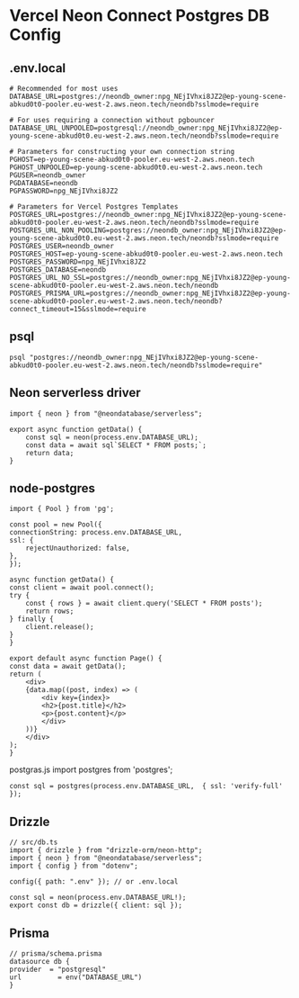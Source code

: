# Vercel Neon Connect Postgres DB Config
## .env.local
    # Recommended for most uses
    DATABASE_URL=postgres://neondb_owner:npg_NEjIVhxi8JZ2@ep-young-scene-abkud0t0-pooler.eu-west-2.aws.neon.tech/neondb?sslmode=require

    # For uses requiring a connection without pgbouncer
    DATABASE_URL_UNPOOLED=postgresql://neondb_owner:npg_NEjIVhxi8JZ2@ep-young-scene-abkud0t0.eu-west-2.aws.neon.tech/neondb?sslmode=require

    # Parameters for constructing your own connection string
    PGHOST=ep-young-scene-abkud0t0-pooler.eu-west-2.aws.neon.tech
    PGHOST_UNPOOLED=ep-young-scene-abkud0t0.eu-west-2.aws.neon.tech
    PGUSER=neondb_owner
    PGDATABASE=neondb
    PGPASSWORD=npg_NEjIVhxi8JZ2

    # Parameters for Vercel Postgres Templates
    POSTGRES_URL=postgres://neondb_owner:npg_NEjIVhxi8JZ2@ep-young-scene-abkud0t0-pooler.eu-west-2.aws.neon.tech/neondb?sslmode=require
    POSTGRES_URL_NON_POOLING=postgres://neondb_owner:npg_NEjIVhxi8JZ2@ep-young-scene-abkud0t0.eu-west-2.aws.neon.tech/neondb?sslmode=require
    POSTGRES_USER=neondb_owner
    POSTGRES_HOST=ep-young-scene-abkud0t0-pooler.eu-west-2.aws.neon.tech
    POSTGRES_PASSWORD=npg_NEjIVhxi8JZ2
    POSTGRES_DATABASE=neondb
    POSTGRES_URL_NO_SSL=postgres://neondb_owner:npg_NEjIVhxi8JZ2@ep-young-scene-abkud0t0-pooler.eu-west-2.aws.neon.tech/neondb
    POSTGRES_PRISMA_URL=postgres://neondb_owner:npg_NEjIVhxi8JZ2@ep-young-scene-abkud0t0-pooler.eu-west-2.aws.neon.tech/neondb?connect_timeout=15&sslmode=require


## psql
    psql "postgres://neondb_owner:npg_NEjIVhxi8JZ2@ep-young-scene-abkud0t0-pooler.eu-west-2.aws.neon.tech/neondb?sslmode=require"


## Neon serverless driver
    import { neon } from "@neondatabase/serverless";

    export async function getData() {
        const sql = neon(process.env.DATABASE_URL);
        const data = await sql`SELECT * FROM posts;`;
        return data;
    }


## node-postgres
    import { Pool } from 'pg';

    const pool = new Pool({
    connectionString: process.env.DATABASE_URL,
    ssl: {
        rejectUnauthorized: false,
    },
    });

    async function getData() {
    const client = await pool.connect();
    try {
        const { rows } = await client.query('SELECT * FROM posts');
        return rows;
    } finally {
        client.release();
    }
    }

    export default async function Page() {
    const data = await getData();
    return (
        <div>
        {data.map((post, index) => (
            <div key={index}>
            <h2>{post.title}</h2>
            <p>{post.content}</p>
            </div>
        ))}
        </div>
    );
    }


postgras.js
    import postgres from 'postgres';

    const sql = postgres(process.env.DATABASE_URL,  { ssl: 'verify-full' });


## Drizzle
    // src/db.ts
    import { drizzle } from "drizzle-orm/neon-http";
    import { neon } from "@neondatabase/serverless";
    import { config } from "dotenv";

    config({ path: ".env" }); // or .env.local

    const sql = neon(process.env.DATABASE_URL!);
    export const db = drizzle({ client: sql });


## Prisma
    // prisma/schema.prisma
    datasource db {
    provider  = "postgresql"
    url  	    = env("DATABASE_URL")
    }